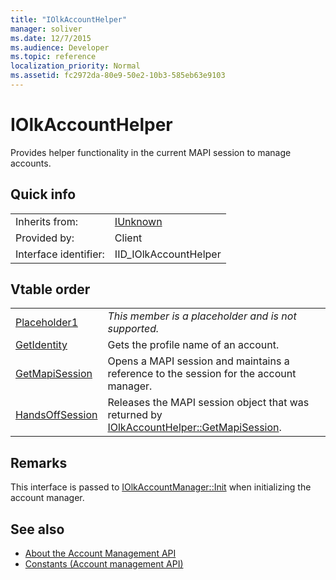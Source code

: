 ```yaml
---
title: "IOlkAccountHelper"
manager: soliver
ms.date: 12/7/2015
ms.audience: Developer
ms.topic: reference
localization_priority: Normal
ms.assetid: fc2972da-80e9-50e2-10b3-585eb63e9103
---
```


# IOlkAccountHelper

Provides helper functionality in the current MAPI session to manage accounts.
  
## Quick info

|||
|:-----|:-----|
|Inherits from:  <br/> |[IUnknown](http://msdn.microsoft.com/library/33f1d79a-33fc-4ce5-a372-e08bda378332%28Office.15%29.aspx) <br/> |
|Provided by:  <br/> |Client  <br/> |
|Interface identifier:  <br/> |IID_IOlkAccountHelper  <br/> |
   
## Vtable order

|||
|:-----|:-----|
|[Placeholder1](iolkaccounthelper-placeholder1.md) <br/> | *This member is a placeholder and is not supported.*  <br/> |
|[GetIdentity](iolkaccounthelper-getidentity.md) <br/> |Gets the profile name of an account.  <br/> |
|[GetMapiSession](iolkaccounthelper-getmapisession.md) <br/> |Opens a MAPI session and maintains a reference to the session for the account manager.  <br/> |
|[HandsOffSession](iolkaccounthelper-handsoffsession.md) <br/> |Releases the MAPI session object that was returned by [IOlkAccountHelper::GetMapiSession](iolkaccounthelper-getmapisession.md).  <br/> |
   
## Remarks

This interface is passed to [IOlkAccountManager::Init](iolkaccountmanager-init.md) when initializing the account manager. 
  
## See also

- [About the Account Management API](about-the-account-management-api.md) 
- [Constants (Account management API)](constants-account-management-api.md)

